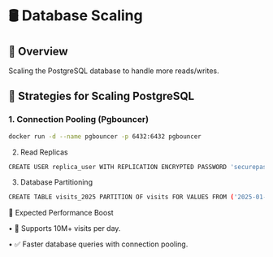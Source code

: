 # 🛢️ Database Scaling

## 🔹 Overview
Scaling the PostgreSQL database to handle more reads/writes.

## 🔹 Strategies for Scaling PostgreSQL
### **1. Connection Pooling (Pgbouncer)**
```sh
docker run -d --name pgbouncer -p 6432:6432 pgbouncer
```

2. Read Replicas
```sh
CREATE USER replica_user WITH REPLICATION ENCRYPTED PASSWORD 'securepassword';
```

3. Database Partitioning
```sh
CREATE TABLE visits_2025 PARTITION OF visits FOR VALUES FROM ('2025-01-01') TO ('2025-12-31');
```

🔹 Expected Performance Boost

•	🚀 Supports 10M+ visits per day.

•	✅ Faster database queries with connection pooling.